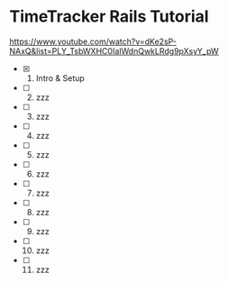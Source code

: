 # TimeTracker Rails Tutorial

https://www.youtube.com/watch?v=dKe2sP-NAxQ&list=PLY_TsbWXHC0IaIWdnQwkLRdg9pXsyY_pW

- [x] 1. Intro & Setup
- [ ] 2. zzz
- [ ] 3. zzz
- [ ] 4. zzz
- [ ] 5. zzz
- [ ] 6. zzz
- [ ] 7. zzz
- [ ] 8. zzz
- [ ] 9. zzz
- [ ] 10. zzz
- [ ] 11. zzz
